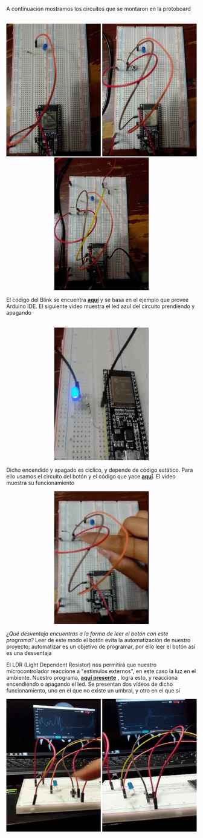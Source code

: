 A continuación mostramos los circuitos que se montaron en la protoboard <br> <br>

<p align="center">
<img src="./Blink/images/circuito_led.jpg" width = "250" height = "350">
<img src="./Button/images/circuito_boton.jpg" width = "250" height = "350">
<img src="./LDR/images/circuito_ldr.jpg" width = "250" height = "350">
</p>

El código del Blink se encuentra **[aquí](https://github.com/CarlosDanPVST/maquinas_digitales/blob/main/S3_practica/Blink/Blink.ino)** y se basa en el ejemplo que provee Arduino IDE. El siguiente video muestra el led azul del circuito prendiendo y apagando <br><br>

<p align="center">
<img src="./Blink/images/video_led.gif" width = "250" height = "350">
</p>

Dicho encendido y apagado es ciclíco, y depende de código estático. Para ello usamos el circuito del botón y el código que yace **[aquí](https://github.com/CarlosDanPVST/maquinas_digitales/blob/main/S3_practica/Button/Button.ino)**. El video muestra su funcionamiento 

<p align="center">
<img src = "./Button/images/video_boton.gif" width = "250" height = "350">
</p>

*¿Qué desventaja encuentras a la forma de leer el botón con este programa?* Leer de este modo el botón evita la automatización de nuestro proyecto; automatizar es un objetivo de programar, por ello leer el botón así es una desventaja

El LDR (Light Dependent Resistor)  nos permitirá que nuestro microcontrolador reaccione a "estímulos externos", en este caso la luz en el ambiente. Nuestro programa, **[aquí presente](https://github.com/CarlosDanPVST/maquinas_digitales/blob/main/S3_practica/LDR/LDR_umbral/LDR_umbral.ino)** , logra esto, y reacciona encendiendo o apagando el led. Se presentan dos vídeos de dicho funcionamiento, uno en el que no existe un umbral, y otro en el que sí

<p align="center">
<img src = "./LDR/images/video_ldr_sin_umbral.gif" width = " 250" height = " 350">
<img src = "./LDR/images/video_ldr_umbral.gif" width = " 250" height = " 350">
</p>